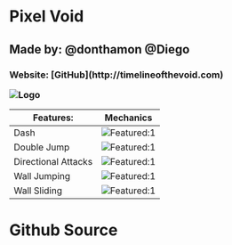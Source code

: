 <h1> Pixel Void
<h2> Made by:
@donthamon @Diego

<h3> Website:
[GitHub](http://timelineofthevoid.com)

![Logo](http://162.250.191.163/wordpress/wp-content/uploads/2021/02/Logo-with-Text-300x188.png)

Features: | Mechanics
------------ | -------------
Dash | ![Featured:1](http://162.250.191.163/wordpress/wp-content/uploads/2021/02/Double-Jump.gif)
Double Jump | ![Featured:1](http://162.250.191.163/wordpress/wp-content/uploads/2021/02/Double-Jump.gif)
Directional Attacks | ![Featured:1](http://162.250.191.163/wordpress/wp-content/uploads/2021/02/Double-Jump.gif)
Wall Jumping | ![Featured:1](http://162.250.191.163/wordpress/wp-content/uploads/2021/02/Double-Jump.gif)
Wall Sliding | ![Featured:1](http://162.250.191.163/wordpress/wp-content/uploads/2021/02/Double-Jump.gif)

# Github Source
